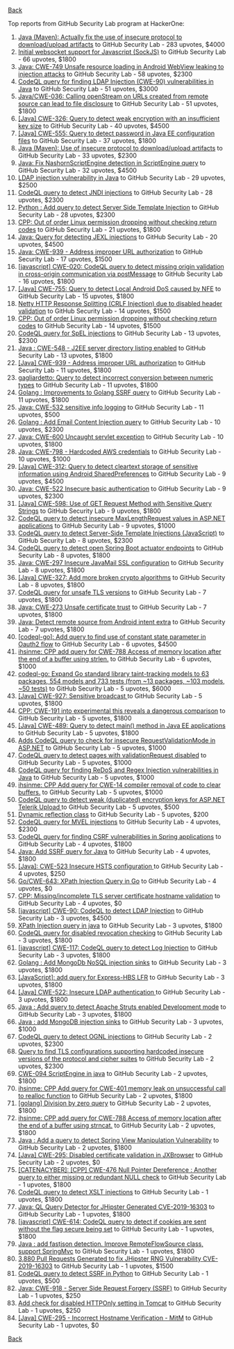 [Back](../README.md)

Top reports from GitHub Security Lab program at HackerOne:

1. [Java (Maven): Actually fix the use of insecure protocol to download/upload artifacts](https://hackerone.com/reports/807440) to GitHub Security Lab - 283 upvotes, $4000
2. [Initial websocket support for Javascript (SockJS)](https://hackerone.com/reports/854439) to GitHub Security Lab - 66 upvotes, $1800
3. [Java: CWE-749 Unsafe resource loading in Android WebView leaking to injection attacks](https://hackerone.com/reports/1011956) to GitHub Security Lab - 58 upvotes, $2300
4. [CodeQL query for finding LDAP Injection (CWE-90) vulnerabilities in Java](https://hackerone.com/reports/787113) to GitHub Security Lab - 51 upvotes, $3000
5. [Java/CWE-036: Calling openStream on URLs created from remote source can lead to file disclosure](https://hackerone.com/reports/844327) to GitHub Security Lab - 51 upvotes, $1800
6. [[Java] CWE-326: Query to detect weak encryption with an insufficient key size](https://hackerone.com/reports/1094343) to GitHub Security Lab - 40 upvotes, $4500
7. [[Java] CWE-555: Query to detect password in Java EE configuration files](https://hackerone.com/reports/1072078) to GitHub Security Lab - 37 upvotes, $1800
8. [Java (Maven): Use of insecure protocol to download/upload artifacts](https://hackerone.com/reports/767348) to GitHub Security Lab - 33 upvotes, $2300
9. [Java: Fix NashornScriptEngine detection in ScriptEngine query](https://hackerone.com/reports/1121575) to GitHub Security Lab - 32 upvotes, $4500
10. [LDAP injection vulnerability in Java](https://hackerone.com/reports/956295) to GitHub Security Lab - 29 upvotes, $2500
11. [CodeQL query to detect JNDI injections](https://hackerone.com/reports/892465) to GitHub Security Lab - 28 upvotes, $2300
12. [Python : Add query to detect Server Side Template Injection](https://hackerone.com/reports/944359) to GitHub Security Lab - 28 upvotes, $2300
13. [CPP: Out of order Linux permission dropping without checking return codes](https://hackerone.com/reports/845729) to GitHub Security Lab - 21 upvotes, $1800
14. [Java: Query for detecting JEXL injections](https://hackerone.com/reports/1118508) to GitHub Security Lab - 20 upvotes, $4500
15. [Java: CWE-939 - Address improper URL authorization](https://hackerone.com/reports/929288) to GitHub Security Lab - 17 upvotes, $1500
16. [[javascript] CWE-020: CodeQL query to detect missing origin validation in cross-origin communication via postMessage](https://hackerone.com/reports/920285) to GitHub Security Lab - 16 upvotes, $1800
17. [[Java] CWE-755: Query to detect Local Android DoS caused by NFE](https://hackerone.com/reports/1061211) to GitHub Security Lab - 15 upvotes, $1800
18. [Netty HTTP Response Splitting (CRLF Injection) due to disabled header validation](https://hackerone.com/reports/761222) to GitHub Security Lab - 14 upvotes, $1500
19. [CPP: Out of order Linux permission dropping without checking return codes](https://hackerone.com/reports/852349) to GitHub Security Lab - 14 upvotes, $1500
20. [CodeQL query for SpEL injections](https://hackerone.com/reports/896298) to GitHub Security Lab - 13 upvotes, $2300
21. [Java : CWE-548 - J2EE server directory listing enabled](https://hackerone.com/reports/909374) to GitHub Security Lab - 13 upvotes, $1800
22. [[Java] CWE-939 - Address improper URL authorization](https://hackerone.com/reports/891268) to GitHub Security Lab - 11 upvotes, $1800
23. [gagliardetto: Query to detect incorrect conversion between numeric types](https://hackerone.com/reports/891265) to GitHub Security Lab - 11 upvotes, $1800
24. [Golang : Improvements to Golang SSRF query](https://hackerone.com/reports/956296) to GitHub Security Lab - 11 upvotes, $1800
25. [Java: CWE-532 sensitive info logging](https://hackerone.com/reports/886287) to GitHub Security Lab - 11 upvotes, $500
26. [Golang : Add Email Content Injection query](https://hackerone.com/reports/892466) to GitHub Security Lab - 10 upvotes, $2300
27. [Java: CWE-600 Uncaught servlet exception](https://hackerone.com/reports/1052793) to GitHub Security Lab - 10 upvotes, $1800
28. [Java: CWE-798 - Hardcoded AWS credentials](https://hackerone.com/reports/956967) to GitHub Security Lab - 10 upvotes, $1000
29. [[Java] CWE-312: Query to detect cleartext storage of sensitive information using Android SharedPreferences](https://hackerone.com/reports/1122661) to GitHub Security Lab - 9 upvotes, $4500
30. [Java: CWE-522 Insecure basic authentication](https://hackerone.com/reports/963815) to GitHub Security Lab - 9 upvotes, $2300
31. [[Java] CWE-598: Use of GET Request Method with Sensitive Query Strings](https://hackerone.com/reports/1122662) to GitHub Security Lab - 9 upvotes, $1800
32. [CodeQL query to detect insecure MaxLengthRequest values in ASP.NET applications](https://hackerone.com/reports/761220) to GitHub Security Lab - 9 upvotes, $1000
33. [CodeQL query to detect Server-Side Template Injections (JavaScript)](https://hackerone.com/reports/894872) to GitHub Security Lab - 8 upvotes, $2300
34. [CodeQL query to detect open Spring Boot actuator endpoints](https://hackerone.com/reports/891266) to GitHub Security Lab - 8 upvotes, $1800
35. [Java: CWE-297 Insecure JavaMail SSL configuration](https://hackerone.com/reports/896299) to GitHub Security Lab - 8 upvotes, $1800
36. [[Java] CWE-327: Add more broken crypto algorithms](https://hackerone.com/reports/1123360) to GitHub Security Lab - 8 upvotes, $1800
37. [CodeQL query for unsafe TLS versions](https://hackerone.com/reports/894871) to GitHub Security Lab - 7 upvotes, $1800
38. [Java: CWE-273 Unsafe certificate trust](https://hackerone.com/reports/917454) to GitHub Security Lab - 7 upvotes, $1800
39. [Java: Detect remote source from Android intent extra](https://hackerone.com/reports/1030295) to GitHub Security Lab - 7 upvotes, $1800
40. [[codeql-go]: Add query to find use of constant state parameter in Oauth2 flow](https://hackerone.com/reports/1121574) to GitHub Security Lab - 6 upvotes, $4500
41. [ihsinme: CPP add query for CWE-788 Access of memory location after the end of a buffer using strlen.](https://hackerone.com/reports/1122664) to GitHub Security Lab - 6 upvotes, $1000
42. [codeql-go: Expand Go standard library taint-tracking models to 63 packages, 554 models and 733 tests (from ~13 packages, ~103 models, ~50 tests)](https://hackerone.com/reports/1050707) to GitHub Security Lab - 5 upvotes, $6000
43. [[Java] CWE-927: Sensitive broadcast ](https://hackerone.com/reports/1026252) to GitHub Security Lab - 5 upvotes, $1800
44. [CPP: CWE-191 into experimental this reveals a dangerous comparison](https://hackerone.com/reports/1065401) to GitHub Security Lab - 5 upvotes, $1800
45. [[Java] CWE-489: Query to detect main() method in Java EE applications](https://hackerone.com/reports/1112433) to GitHub Security Lab - 5 upvotes, $1800
46. [Adds CodeQL query to check for insecure RequestValidationMode in ASP.NET](https://hackerone.com/reports/761218) to GitHub Security Lab - 5 upvotes, $1000
47. [CodeQL query to detect pages with validationRequest disabled](https://hackerone.com/reports/761219) to GitHub Security Lab - 5 upvotes, $1000
48. [CodeQL query for finding ReDoS and Regex Injection vulnerabilities in Java](https://hackerone.com/reports/801230) to GitHub Security Lab - 5 upvotes, $1000
49. [ihsinme: CPP Add query for CWE-14 compiler removal of code to clear buffers.](https://hackerone.com/reports/1087683) to GitHub Security Lab - 5 upvotes, $1000
50. [CodeQL query to detect weak (duplicated) encryption keys for ASP.NET Telerik Upload ](https://hackerone.com/reports/781880) to GitHub Security Lab - 5 upvotes, $500
51. [Dynamic reflection class](https://hackerone.com/reports/790876) to GitHub Security Lab - 5 upvotes, $200
52. [CodeQL query for MVEL injections](https://hackerone.com/reports/894870) to GitHub Security Lab - 4 upvotes, $2300
53. [CodeQL query for finding CSRF vulnerabilities in Spring applications](https://hackerone.com/reports/785120) to GitHub Security Lab - 4 upvotes, $1800
54. [Java: Add SSRF query for Java](https://hackerone.com/reports/1061010) to GitHub Security Lab - 4 upvotes, $1800
55. [[Java]: CWE-523 Insecure HSTS configuration ](https://hackerone.com/reports/902970) to GitHub Security Lab - 4 upvotes, $250
56. [Go/CWE-643: XPath Injection Query in Go](https://hackerone.com/reports/852316) to GitHub Security Lab - 4 upvotes, $0
57. [CPP: Missing/incomplete TLS server certificate hostname validation](https://hackerone.com/reports/891267) to GitHub Security Lab - 4 upvotes, $0
58. [[javascript] CWE-90: CodeQL to detect LDAP Injection](https://hackerone.com/reports/1050706) to GitHub Security Lab - 3 upvotes, $4500
59. [XPath Injection query in java](https://hackerone.com/reports/824925) to GitHub Security Lab - 3 upvotes, $1800
60. [CodeQL query for disabled revocation checking](https://hackerone.com/reports/917453) to GitHub Security Lab - 3 upvotes, $1800
61. [[javascript] CWE-117: CodeQL query to detect Log Injection](https://hackerone.com/reports/963816) to GitHub Security Lab - 3 upvotes, $1800
62. [Golang : Add MongoDb NoSQL injection sinks](https://hackerone.com/reports/909375) to GitHub Security Lab - 3 upvotes, $1800
63. [[JavaScript]: add query for Express-HBS LFR](https://hackerone.com/reports/1106019) to GitHub Security Lab - 3 upvotes, $1800
64. [[Java] CWE-522: Insecure LDAP authentication ](https://hackerone.com/reports/1095708) to GitHub Security Lab - 3 upvotes, $1800
65. [Java : Add query to detect Apache Struts enabled Development mode](https://hackerone.com/reports/1117608) to GitHub Security Lab - 3 upvotes, $1800
66. [Java : add MongoDB injection sinks](https://hackerone.com/reports/983867) to GitHub Security Lab - 3 upvotes, $1000
67. [CodeQL query to detect OGNL injections](https://hackerone.com/reports/917455) to GitHub Security Lab - 2 upvotes, $2300
68. [Query to find TLS configurations supporting hardcoded insecure versions of the protocol and cipher suites](https://hackerone.com/reports/974369) to GitHub Security Lab - 2 upvotes, $2300
69. [CWE-094 ScriptEngine in java](https://hackerone.com/reports/824926) to GitHub Security Lab - 2 upvotes, $1800
70. [ihsinme: CPP Add query for CWE-401 memory leak on unsuccessful call to realloc function](https://hackerone.com/reports/1093242) to GitHub Security Lab - 2 upvotes, $1800
71. [[golang] Division by zero query](https://hackerone.com/reports/1102227) to GitHub Security Lab - 2 upvotes, $1800
72. [ihsinme: CPP add query for CWE-788 Access of memory location after the end of a buffer using strncat.](https://hackerone.com/reports/1114027) to GitHub Security Lab - 2 upvotes, $1800
73. [Java : Add a query to detect Spring View Manipulation Vulnerability](https://hackerone.com/reports/1116424) to GitHub Security Lab - 2 upvotes, $1800
74. [[Java] CWE-295: Disabled certificate validation in JXBrowser](https://hackerone.com/reports/1100379) to GitHub Security Lab - 2 upvotes, $0
75. [[CATENACYBER]: [CPP] CWE-476 Null Pointer Dereference : Another query to either missing or redundant NULL check](https://hackerone.com/reports/974370) to GitHub Security Lab - 1 upvotes, $1800
76. [CodeQL query to detect XSLT injections](https://hackerone.com/reports/974368) to GitHub Security Lab - 1 upvotes, $1800
77. [Java: QL Query Detector for JHipster Generated CVE-2019-16303](https://hackerone.com/reports/1065403) to GitHub Security Lab - 1 upvotes, $1800
78. [[javascript] CWE-614: CodeQL query to detect if cookies are sent without the flag secure being set](https://hackerone.com/reports/1053048) to GitHub Security Lab - 1 upvotes, $1800
79. [Java : add fastjson detection. Improve RemoteFlowSource class, support SpringMvc](https://hackerone.com/reports/1050705) to GitHub Security Lab - 1 upvotes, $1800
80. [3,880 Pull Requests Generated to fix JHipster RNG Vulnerability CVE-2019-16303](https://hackerone.com/reports/1065402) to GitHub Security Lab - 1 upvotes, $1500
81. [CodeQL query to detect SSRF in Python](https://hackerone.com/reports/872094) to GitHub Security Lab - 1 upvotes, $500
82. [Java: CWE-918 - Server Side Request Forgery (SSRF)](https://hackerone.com/reports/1008846) to GitHub Security Lab - 1 upvotes, $250
83. [Add check for disabled HTTPOnly setting in Tomcat](https://hackerone.com/reports/888666) to GitHub Security Lab - 1 upvotes, $250
84. [[Java] CWE-295 - Incorrect Hostname Verification - MitM](https://hackerone.com/reports/917456) to GitHub Security Lab - 1 upvotes, $0


[Back](../README.md)